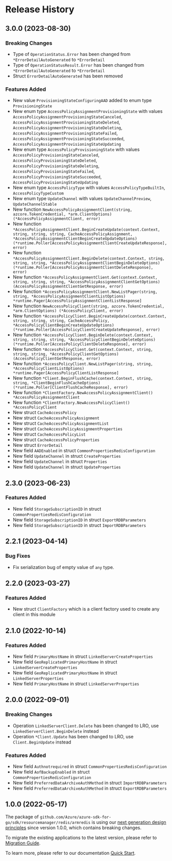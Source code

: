 # Release History

## 3.0.0 (2023-08-30)
### Breaking Changes

- Type of `OperationStatus.Error` has been changed from `*ErrorDetailAutoGenerated` to `*ErrorDetail`
- Type of `OperationStatusResult.Error` has been changed from `*ErrorDetailAutoGenerated` to `*ErrorDetail`
- Struct `ErrorDetailAutoGenerated` has been removed

### Features Added

- New value `ProvisioningStateConfiguringAAD` added to enum type `ProvisioningState`
- New enum type `AccessPolicyAssignmentProvisioningState` with values `AccessPolicyAssignmentProvisioningStateCanceled`, `AccessPolicyAssignmentProvisioningStateDeleted`, `AccessPolicyAssignmentProvisioningStateDeleting`, `AccessPolicyAssignmentProvisioningStateFailed`, `AccessPolicyAssignmentProvisioningStateSucceeded`, `AccessPolicyAssignmentProvisioningStateUpdating`
- New enum type `AccessPolicyProvisioningState` with values `AccessPolicyProvisioningStateCanceled`, `AccessPolicyProvisioningStateDeleted`, `AccessPolicyProvisioningStateDeleting`, `AccessPolicyProvisioningStateFailed`, `AccessPolicyProvisioningStateSucceeded`, `AccessPolicyProvisioningStateUpdating`
- New enum type `AccessPolicyType` with values `AccessPolicyTypeBuiltIn`, `AccessPolicyTypeCustom`
- New enum type `UpdateChannel` with values `UpdateChannelPreview`, `UpdateChannelStable`
- New function `NewAccessPolicyAssignmentClient(string, azcore.TokenCredential, *arm.ClientOptions) (*AccessPolicyAssignmentClient, error)`
- New function `*AccessPolicyAssignmentClient.BeginCreateUpdate(context.Context, string, string, string, CacheAccessPolicyAssignment, *AccessPolicyAssignmentClientBeginCreateUpdateOptions) (*runtime.Poller[AccessPolicyAssignmentClientCreateUpdateResponse], error)`
- New function `*AccessPolicyAssignmentClient.BeginDelete(context.Context, string, string, string, *AccessPolicyAssignmentClientBeginDeleteOptions) (*runtime.Poller[AccessPolicyAssignmentClientDeleteResponse], error)`
- New function `*AccessPolicyAssignmentClient.Get(context.Context, string, string, string, *AccessPolicyAssignmentClientGetOptions) (AccessPolicyAssignmentClientGetResponse, error)`
- New function `*AccessPolicyAssignmentClient.NewListPager(string, string, *AccessPolicyAssignmentClientListOptions) *runtime.Pager[AccessPolicyAssignmentClientListResponse]`
- New function `NewAccessPolicyClient(string, azcore.TokenCredential, *arm.ClientOptions) (*AccessPolicyClient, error)`
- New function `*AccessPolicyClient.BeginCreateUpdate(context.Context, string, string, string, CacheAccessPolicy, *AccessPolicyClientBeginCreateUpdateOptions) (*runtime.Poller[AccessPolicyClientCreateUpdateResponse], error)`
- New function `*AccessPolicyClient.BeginDelete(context.Context, string, string, string, *AccessPolicyClientBeginDeleteOptions) (*runtime.Poller[AccessPolicyClientDeleteResponse], error)`
- New function `*AccessPolicyClient.Get(context.Context, string, string, string, *AccessPolicyClientGetOptions) (AccessPolicyClientGetResponse, error)`
- New function `*AccessPolicyClient.NewListPager(string, string, *AccessPolicyClientListOptions) *runtime.Pager[AccessPolicyClientListResponse]`
- New function `*Client.BeginFlushCache(context.Context, string, string, *ClientBeginFlushCacheOptions) (*runtime.Poller[ClientFlushCacheResponse], error)`
- New function `*ClientFactory.NewAccessPolicyAssignmentClient() *AccessPolicyAssignmentClient`
- New function `*ClientFactory.NewAccessPolicyClient() *AccessPolicyClient`
- New struct `CacheAccessPolicy`
- New struct `CacheAccessPolicyAssignment`
- New struct `CacheAccessPolicyAssignmentList`
- New struct `CacheAccessPolicyAssignmentProperties`
- New struct `CacheAccessPolicyList`
- New struct `CacheAccessPolicyProperties`
- New struct `ErrorDetail`
- New field `AADEnabled` in struct `CommonPropertiesRedisConfiguration`
- New field `UpdateChannel` in struct `CreateProperties`
- New field `UpdateChannel` in struct `Properties`
- New field `UpdateChannel` in struct `UpdateProperties`


## 2.3.0 (2023-06-23)
### Features Added

- New field `StorageSubscriptionID` in struct `CommonPropertiesRedisConfiguration`
- New field `StorageSubscriptionID` in struct `ExportRDBParameters`
- New field `StorageSubscriptionID` in struct `ImportRDBParameters`


## 2.2.1 (2023-04-14)
### Bug Fixes

- Fix serialization bug of empty value of `any` type.


## 2.2.0 (2023-03-27)
### Features Added

- New struct `ClientFactory` which is a client factory used to create any client in this module


## 2.1.0 (2022-10-14)

### Features Added

- New field `PrimaryHostName` in struct `LinkedServerCreateProperties`
- New field `GeoReplicatedPrimaryHostName` in struct `LinkedServerCreateProperties`
- New field `GeoReplicatedPrimaryHostName` in struct `LinkedServerProperties`
- New field `PrimaryHostName` in struct `LinkedServerProperties`


## 2.0.0 (2022-09-01)
### Breaking Changes

- Operation `LinkedServerClient.Delete` has been changed to LRO, use `LinkedServerClient.BeginDelete` instead
- Operation `*Client.Update` has been changed to LRO, use `Client.BeginUpdate` instead

### Features Added

- New field `Authnotrequired` in struct `CommonPropertiesRedisConfiguration`
- New field `AofBackupEnabled` in struct `CommonPropertiesRedisConfiguration`
- New field `PreferredDataArchiveAuthMethod` in struct `ImportRDBParameters`
- New field `PreferredDataArchiveAuthMethod` in struct `ExportRDBParameters`


## 1.0.0 (2022-05-17)

The package of `github.com/Azure/azure-sdk-for-go/sdk/resourcemanager/redis/armredis` is using our [next generation design principles](https://azure.github.io/azure-sdk/general_introduction.html) since version 1.0.0, which contains breaking changes.

To migrate the existing applications to the latest version, please refer to [Migration Guide](https://aka.ms/azsdk/go/mgmt/migration).

To learn more, please refer to our documentation [Quick Start](https://aka.ms/azsdk/go/mgmt).

